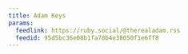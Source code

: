 ```yaml
---
title: Adam Keys
params:
  feedlink: https://ruby.social/@therealadam.rss
  feedid: 95d5bc36e08b1fa78b4e38050f1e6ff8
---
```

